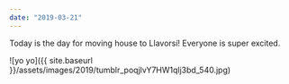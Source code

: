```yaml
---
date: "2019-03-21"
---
```


Today is the day for moving house to Llavorsí! Everyone is super excited.

![yo yo]({{ site.baseurl }}/assets/images/2019/tumblr_poqjlvY7HW1qlj3bd_540.jpg)
